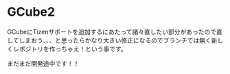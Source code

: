 GCube2
======

GCubeにTizenサポートを追加するにあたって諸々直したい部分があったので直してしまおう、、、と思ったらかなり大きい修正になるのでブランチでは無く新しくレポジトリを作っちゃえ！という事です。

まだまだ開発途中です！！
